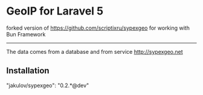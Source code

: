 # GeoIP for Laravel 5
forked version of https://github.com/scriptixru/sypexgeo for working with Bun Framework

----------

The data comes from a database and from service http://sypexgeo.net


## Installation

"jakulov/sypexgeo": "0.2.*@dev"





